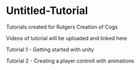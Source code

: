 # Untitled-Tutorial
Tutorials created for Rutgers Creation of Cogs

Videos of tutorial will be uploaded and linked here


Tutorial 1 - Getting started with unity

Tutorial 2 - Creating a player controll with animations
